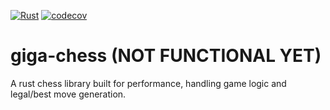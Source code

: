 [![Rust](https://github.com/Zitronenjoghurt/giga-chess/actions/workflows/rust.yml/badge.svg)](https://github.com/Zitronenjoghurt/giga-chess/actions/workflows/rust.yml)
[![codecov](https://codecov.io/gh/Zitronenjoghurt/giga-chess/graph/badge.svg?token=UM6T22YO17)](https://codecov.io/gh/Zitronenjoghurt/giga-chess)

# giga-chess (NOT FUNCTIONAL YET)

A rust chess library built for performance, handling game logic and legal/best move generation.
